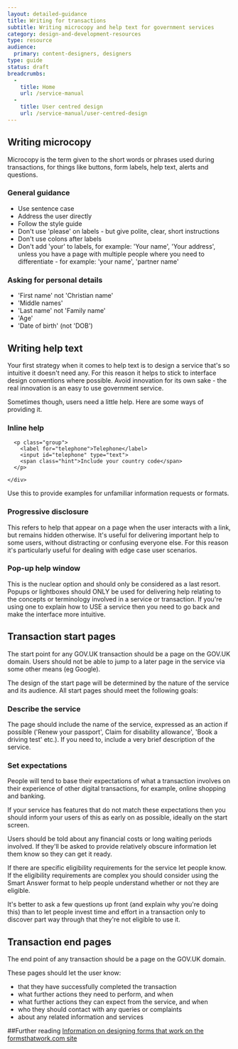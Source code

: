 ```yaml
---
layout: detailed-guidance
title: Writing for transactions
subtitle: Writing microcopy and help text for government services
category: design-and-development-resources
type: resource
audience:
  primary: content-designers, designers
type: guide
status: draft
breadcrumbs:
  -
    title: Home
    url: /service-manual
  -
    title: User centred design
    url: /service-manual/user-centred-design
---
```


## Writing microcopy

Microcopy is the term given to the short words or phrases used during transactions,
for things like buttons, form labels, help text, alerts and questions.

### General guidance

* Use sentence case
* Address the user directly
* Follow the style guide
* Don't use 'please' on labels - but give polite, clear, short instructions
* Don't use colons after labels
* Don't add 'your' to labels, for example: 'Your name', 'Your address', unless you have a page with multiple people where you need to differentiate - for example: 'your name', 'partner name'

### Asking for personal details

* 'First name' not 'Christian name'
* 'Middle names'
* 'Last name' not 'Family name'
* 'Age'
* 'Date of birth' (not 'DOB')

## Writing help text

Your first strategy when it comes to help text is to design a service that's
so intuitive it doesn't need any. For this reason it helps to stick to interface design conventions where possible. Avoid innovation for its own sake - the real innovation is an
easy to use government service.

Sometimes though, users need a little help. Here are some ways of providing it.

### Inline help

<div class="pattern-example">
    <div class="form-example-1">

      <p class="group">
        <label for="telephone">Telephone</label>
        <input id="telephone" type="text">
        <span class="hint">Include your country code</span>
      </p>

    </div>
</div>

Use this to provide examples for unfamiliar information requests or formats.


### Progressive disclosure

This refers to help that appear on a page when the user interacts with a link, but remains hidden otherwise. It's useful for delivering important help to some users, without distracting or confusing everyone else. For this reason it's particularly useful for dealing with edge case user scenarios.


### Pop-up help window

This is the nuclear option and should only be considered as a last resort. Popups or lightboxes should ONLY be used for delivering help relating to the concepts or terminology involved in a service or transaction. If you're using one to explain how to USE a service then you need to go back and make the interface more intuitive.


## Transaction start pages

The start point for any GOV.UK transaction should be a page on the GOV.UK domain. Users should not be able to jump to a later page in the service via some other means (eg Google).

The design of the start page will be determined by the nature of the service and its audience. All start pages should meet the following goals:

### Describe the service

The page should include the name of the service, expressed as an action if possible ('Renew your passport', Claim for disability allowance', 'Book a driving test' etc.). If you need to, include a very brief description of the service.

### Set expectations

People will tend to base their expectations of what a transaction involves on their experience of other digital transactions, for example, online shopping and banking.

If your service has features that do not match these expectations then you should inform your users of this as early on as possible, ideally on the start screen.

Users should be told about any financial costs or long waiting periods involved. If they'll be asked to provide relatively obscure information let them know so they can get it ready.

If there are specific eligibility requirements for the service let people know. If the eligibility requirements are complex you should consider using the Smart Answer format to help people understand whether or not they are eligible.

It's better to ask a few questions up front (and explain why you're doing this) than to let people invest time and effort in a transaction only to discover part way through that they're not eligible to use it.

## Transaction end pages

The end point of any transaction should be a page on the GOV.UK domain.

These pages should let the user know:

* that they have successfully completed the transaction
* what further actions they need to perform, and when
* what further actions they can expect from the service, and when
* who they should contact with any queries or complaints
* about any related information and services

##Further reading
[Information on designing forms that work on the formsthatwork.com site](http://www.formsthatwork.com/TheArtOfWritingVeryLittle)

